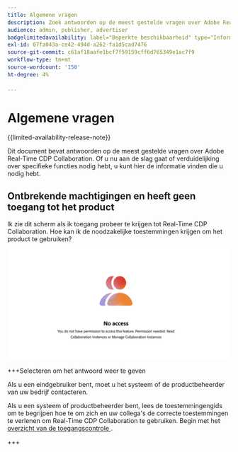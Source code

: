 ```yaml
---
title: Algemene vragen
description: Zoek antwoorden op de meest gestelde vragen over Adobe Real-Time CDP Collaboration
audience: admin, publisher, advertiser
badgelimitedavailability: label="Beperkte beschikbaarheid" type="Informative" url="https://helpx.adobe.com/nl/legal/product-descriptions/real-time-customer-data-platform-collaboration.html newtab=true"
exl-id: 07fa043a-ce42-494d-a262-fa1d5cad7476
source-git-commit: c61af18aafe1bcf7f59159cff6d765349e1ac7f9
workflow-type: tm+mt
source-wordcount: '150'
ht-degree: 4%

---
```


# Algemene vragen

{{limited-availability-release-note}}

Dit document bevat antwoorden op de meest gestelde vragen over Adobe Real-Time CDP Collaboration. Of u nu aan de slag gaat of verduidelijking over specifieke functies nodig hebt, u kunt hier de informatie vinden die u nodig hebt.

## Ontbrekende machtigingen en heeft geen toegang tot het product

Ik zie dit scherm als ik toegang probeer te krijgen tot Real-Time CDP Collaboration. Hoe kan ik de noodzakelijke toestemmingen krijgen om het product te gebruiken?

![ het niet beschikbare scherm van Toestemmingen wanneer de toegang tot van Real-Time CDP Collaboration ](/help/assets/reference/common-questions/permissions-missing-screen.png)

+++Selecteren om het antwoord weer te geven

Als u een eindgebruiker bent, moet u het systeem of de productbeheerder van uw bedrijf contacteren.

Als u een systeem of productbeheerder bent, lees de toestemmingengids om te begrijpen hoe te om zich en uw collega&#39;s de correcte toestemmingen te verlenen om Real-Time CDP Collaboration te gebruiken. Begin met het [ overzicht van de toegangscontrole ](/help/guide/permissions/overview.md).

+++